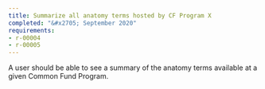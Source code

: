 ```yaml
---
title: Summarize all anatomy terms hosted by CF Program X
completed: "&#x2705; September 2020"
requirements:
- r-00004
- r-00005
---
```


A user should be able to see a summary of the anatomy terms available at a given Common Fund Program.
